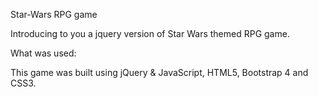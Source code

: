 Star-Wars RPG game

Introducing to you a jquery version of Star Wars themed RPG game.

What was used:

This game was built using jQuery & JavaScript, HTML5, Bootstrap 4 and CSS3.
